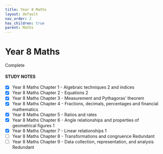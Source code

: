 ```yaml
---
title: Year 8 Maths
layout: default
nav_order: 2
has_children: true
parent: Maths
---
```


# Year 8 Maths
<label class="label label-green">Complete</label>

#### STUDY NOTES

- [x] Year 8 Maths Chapter 1 - Algebraic techniques 2 and indices
- [x] Year 8 Maths Chapter 2 - Equations 2
- [x] Year 8 Maths Chapter 3 - Measurement and Pythagoras’ theorem
- [x] Year 8 Maths Chapter 4 - Fractions, decimals, percentages and financial mathematics
- [x] Year 8 Maths Chapter 5 - Ratios and rates
- [x] Year 8 Maths Chapter 6 - Angle relationships and properties of geometrical figures 1
- [x] Year 8 Maths Chapter 7 - Linear relationships 1
- [ ] Year 8 Maths Chapter 8 - Transformations and congruence <label class="label label-yellow">Redundant</label>
- [ ] Year 8 Maths Chapter 9 - Data collection, representation, and analysis <label class="label label-yellow">Redundant</label>